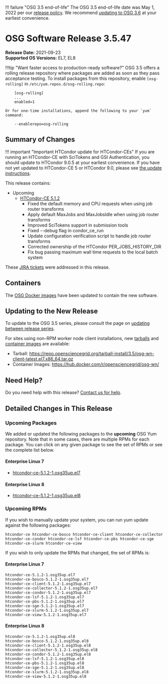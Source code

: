 !!! failure "OSG 3.5 end-of-life"
    The OSG 3.5 end-of-life date was May 1, 2022 per our
    [release policy](https://opensciencegrid.org/technology/policy/release-series/).
    We recommend
    [updating to OSG 3.6](../updating-to-osg-36.md)
    at your earliest convenience.

OSG Software Release 3.5.47
===========================

**Release Date:** 2021-09-23  
**Supported OS Versions:** EL7, EL8

!!!tip "Want faster access to production-ready software?"
    OSG 3.5 offers a rolling release repository where packages are added as soon as they pass acceptance testing.
    To install packages from this repository, enable `[osg-rolling]` in `/etc/yum.repos.d/osg-rolling.repo`:

        [osg-rolling]
        ...
        enabled=1

    Or for one-time installations, append the following to your `yum` command:

        --enablerepo=osg-rolling

Summary of Changes
------------------

!!! important "Important HTCondor update for HTCondor-CEs"
    If you are running an HTCondor-CE with SciTokens and GSI Authentication, you should update to HTCondor 9.0.5
    at your earliest convenience.
    If you have not yet updated to HTCondor-CE 5 or HTCondor 9.0, please see [the update instructions](../updating-to-osg-35.md).

This release contains:

-   Upcoming
    -   [HTCondor-CE 5.1.2](https://github.com/htcondor/htcondor-ce/releases/tag/v5.1.2)
        -   Fixed the default memory and CPU requests when using job router transforms
        -   Apply default MaxJobs and MaxJobsIdle when using job router transforms
        -   Improved SciTokens support in submission tools
        -   Fixed --debug flag in condor\_ce\_run
        -   Update configuration verification script to handle job router transforms
        -   Corrected ownership of the HTCondor PER\_JOBS\_HISTORY\_DIR
        -   Fix bug passing maximum wall time requests to the local batch system

These
[JIRA tickets](https://opensciencegrid.atlassian.net/issues/?jql=project%20%3D%20SOFTWARE%20AND%20fixVersion%20in%20(3.5.47-upcoming)%20ORDER%20BY%20priority%20DESC%2C%20key%20DESC)
were addressed in this release.

Containers
----------

The [OSG Docker images](https://hub.docker.com/u/opensciencegrid/) have been updated to contain the new software.

Updating to the New Release
---------------------------

To update to the OSG 3.5 series, please consult the page on
[updating between release series](../updating-to-osg-35.md).

For sites using non-RPM worker node client installations, new [tarballs](../../worker-node/install-wn-tarball.md) and
[container images](../../worker-node/using-wn-containers.md) are available:

- Tarball: <https://repo.opensciencegrid.org/tarball-install/3.5/osg-wn-client-latest.el7.x86_64.tar.gz>
- Container Images: <https://hub.docker.com/r/opensciencegrid/osg-wn/>

Need Help?
----------

Do you need help with this release? [Contact us for help](../../common/help.md).

Detailed Changes in This Release
--------------------------------

### Upcoming Packages

We added or updated the following packages to the **upcoming** OSG Yum repository.
Note that in some cases, there are multiple RPMs for each package.
You can click on any given package to see the set of RPMs or see the complete list below.

#### Enterprise Linux 7

-   [htcondor-ce-5.1.2-1.osg35up.el7](https://koji.chtc.wisc.edu/koji/search?match=glob&type=build&terms=htcondor-ce-5.1.2-1.osg35up.el7)

#### Enterprise Linux 8

-   [htcondor-ce-5.1.2-1.osg35up.el8](https://koji.chtc.wisc.edu/koji/search?match=glob&type=build&terms=htcondor-ce-5.1.2-1.osg35up.el8)

### Upcoming RPMs

If you wish to manually update your system, you can run yum update against the following packages:

    htcondor-ce htcondor-ce-bosco htcondor-ce-client htcondor-ce-collector htcondor-ce-condor htcondor-ce-lsf htcondor-ce-pbs htcondor-ce-sge htcondor-ce-slurm htcondor-ce-view 

If you wish to only update the RPMs that changed, the set of RPMs is:

#### Enterprise Linux 7

``` file
htcondor-ce-5.1.2-1.osg35up.el7
htcondor-ce-bosco-5.1.2-1.osg35up.el7
htcondor-ce-client-5.1.2-1.osg35up.el7
htcondor-ce-collector-5.1.2-1.osg35up.el7
htcondor-ce-condor-5.1.2-1.osg35up.el7
htcondor-ce-lsf-5.1.2-1.osg35up.el7
htcondor-ce-pbs-5.1.2-1.osg35up.el7
htcondor-ce-sge-5.1.2-1.osg35up.el7
htcondor-ce-slurm-5.1.2-1.osg35up.el7
htcondor-ce-view-5.1.2-1.osg35up.el7
```

#### Enterprise Linux 8

``` file
htcondor-ce-5.1.2-1.osg35up.el8
htcondor-ce-bosco-5.1.2-1.osg35up.el8
htcondor-ce-client-5.1.2-1.osg35up.el8
htcondor-ce-collector-5.1.2-1.osg35up.el8
htcondor-ce-condor-5.1.2-1.osg35up.el8
htcondor-ce-lsf-5.1.2-1.osg35up.el8
htcondor-ce-pbs-5.1.2-1.osg35up.el8
htcondor-ce-sge-5.1.2-1.osg35up.el8
htcondor-ce-slurm-5.1.2-1.osg35up.el8
htcondor-ce-view-5.1.2-1.osg35up.el8
```

